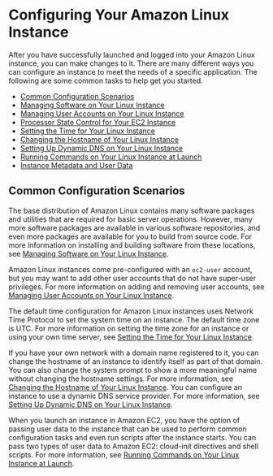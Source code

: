 # Configuring Your Amazon Linux Instance<a name="Configure_Instance"></a>

After you have successfully launched and logged into your Amazon Linux instance, you can make changes to it\. There are many different ways you can configure an instance to meet the needs of a specific application\. The following are some common tasks to help get you started\.


+ [Common Configuration Scenarios](#configuration-scenarios)
+ [Managing Software on Your Linux Instance](managing-software.md)
+ [Managing User Accounts on Your Linux Instance](managing-users.md)
+ [Processor State Control for Your EC2 Instance](processor_state_control.md)
+ [Setting the Time for Your Linux Instance](set-time.md)
+ [Changing the Hostname of Your Linux Instance](set-hostname.md)
+ [Setting Up Dynamic DNS on Your Linux Instance](dynamic-dns.md)
+ [Running Commands on Your Linux Instance at Launch](user-data.md)
+ [Instance Metadata and User Data](ec2-instance-metadata.md)

## Common Configuration Scenarios<a name="configuration-scenarios"></a>

The base distribution of Amazon Linux contains many software packages and utilities that are required for basic server operations\. However, many more software packages are available in various software repositories, and even more packages are available for you to build from source code\. For more information on installing and building software from these locations, see [Managing Software on Your Linux Instance](managing-software.md)\.

Amazon Linux instances come pre\-configured with an `ec2-user` account, but you may want to add other user accounts that do not have super\-user privileges\. For more information on adding and removing user accounts, see [Managing User Accounts on Your Linux Instance](managing-users.md)\.

The default time configuration for Amazon Linux instances uses Network Time Protocol to set the system time on an instance\. The default time zone is UTC\. For more information on setting the time zone for an instance or using your own time server, see [Setting the Time for Your Linux Instance](set-time.md)\.

If you have your own network with a domain name registered to it, you can change the hostname of an instance to identify itself as part of that domain\. You can also change the system prompt to show a more meaningful name without changing the hostname settings\. For more information, see [Changing the Hostname of Your Linux Instance](set-hostname.md)\. You can configure an instance to use a dynamic DNS service provider\. For more information, see [Setting Up Dynamic DNS on Your Linux Instance](dynamic-dns.md)\.

When you launch an instance in Amazon EC2, you have the option of passing user data to the instance that can be used to perform common configuration tasks and even run scripts after the instance starts\. You can pass two types of user data to Amazon EC2: cloud\-init directives and shell scripts\. For more information, see [Running Commands on Your Linux Instance at Launch](user-data.md)\.